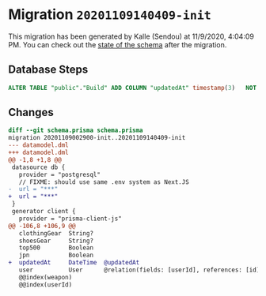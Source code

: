 # Migration `20201109140409-init`

This migration has been generated by Kalle (Sendou) at 11/9/2020, 4:04:09 PM.
You can check out the [state of the schema](./schema.prisma) after the migration.

## Database Steps

```sql
ALTER TABLE "public"."Build" ADD COLUMN "updatedAt" timestamp(3)   NOT NULL 
```

## Changes

```diff
diff --git schema.prisma schema.prisma
migration 20201109002900-init..20201109140409-init
--- datamodel.dml
+++ datamodel.dml
@@ -1,8 +1,8 @@
 datasource db {
   provider = "postgresql"
   // FIXME: should use same .env system as Next.JS
-  url = "***"
+  url = "***"
 }
 generator client {
   provider = "prisma-client-js"
@@ -106,8 +106,9 @@
   clothingGear  String?
   shoesGear     String?
   top500        Boolean
   jpn           Boolean
+  updatedAt     DateTime  @updatedAt
   user          User      @relation(fields: [userId], references: [id])
   @@index(weapon)
   @@index(userId)
```



